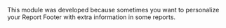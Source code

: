 This module was developed because sometimes you want to personalize your Report Footer with extra information in some reports.
